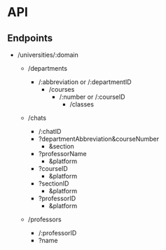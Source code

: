 # API

## Endpoints

- /universities/:domain
  - /departments
    - /:abbreviation or /:departmentID
      - /courses
        - /:number or /:courseID
          - /classes

  - /chats
    - /:chatID
    - ?departmentAbbreviation&courseNumber
      - &section
    - ?professorName
      - &platform
    - ?courseID
      - &platform
    - ?sectionID
      - &platform
    - ?professorID
      - &platform
  
  - /professors
    - /:professorID
    - ?name